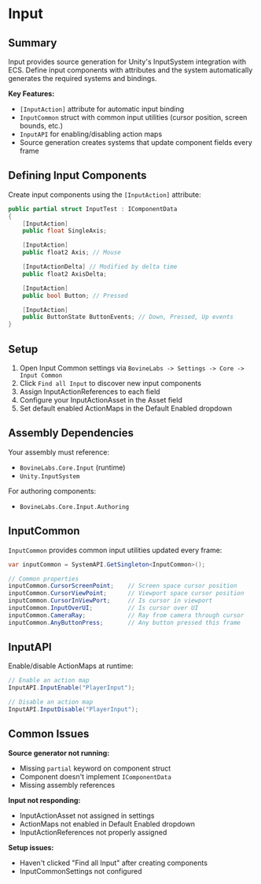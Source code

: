 # Input

## Summary

Input provides source generation for Unity's InputSystem integration with ECS. Define input components with attributes and the system automatically generates the required systems and bindings.

**Key Features:**
- `[InputAction]` attribute for automatic input binding
- `InputCommon` struct with common input utilities (cursor position, screen bounds, etc.)
- `InputAPI` for enabling/disabling action maps
- Source generation creates systems that update component fields every frame

## Defining Input Components

Create input components using the `[InputAction]` attribute:

```cs
public partial struct InputTest : IComponentData
{
    [InputAction]
    public float SingleAxis;

    [InputAction]
    public float2 Axis; // Mouse

    [InputActionDelta] // Modified by delta time
    public float2 AxisDelta; 

    [InputAction]
    public bool Button; // Pressed

    [InputAction]
    public ButtonState ButtonEvents; // Down, Pressed, Up events
}
```

## Setup

1. Open Input Common settings via `BovineLabs -> Settings -> Core -> Input Common`
2. Click `Find all Input` to discover new input components
3. Assign InputActionReferences to each field
4. Configure your InputActionAsset in the Asset field
5. Set default enabled ActionMaps in the Default Enabled dropdown

## Assembly Dependencies

Your assembly must reference:
- `BovineLabs.Core.Input` (runtime)
- `Unity.InputSystem`

For authoring components:
- `BovineLabs.Core.Input.Authoring`

## InputCommon

`InputCommon` provides common input utilities updated every frame:

```cs
var inputCommon = SystemAPI.GetSingleton<InputCommon>();

// Common properties
inputCommon.CursorScreenPoint;    // Screen space cursor position
inputCommon.CursorViewPoint;      // Viewport space cursor position
inputCommon.CursorInViewPort;     // Is cursor in viewport
inputCommon.InputOverUI;          // Is cursor over UI
inputCommon.CameraRay;            // Ray from camera through cursor
inputCommon.AnyButtonPress;       // Any button pressed this frame
```

## InputAPI

Enable/disable ActionMaps at runtime:

```cs
// Enable an action map
InputAPI.InputEnable("PlayerInput");

// Disable an action map
InputAPI.InputDisable("PlayerInput");
```

## Common Issues

**Source generator not running:**
- Missing `partial` keyword on component struct
- Component doesn't implement `IComponentData`
- Missing assembly references

**Input not responding:**
- InputActionAsset not assigned in settings
- ActionMaps not enabled in Default Enabled dropdown
- InputActionReferences not properly assigned

**Setup issues:**
- Haven't clicked "Find all Input" after creating components
- InputCommonSettings not configured